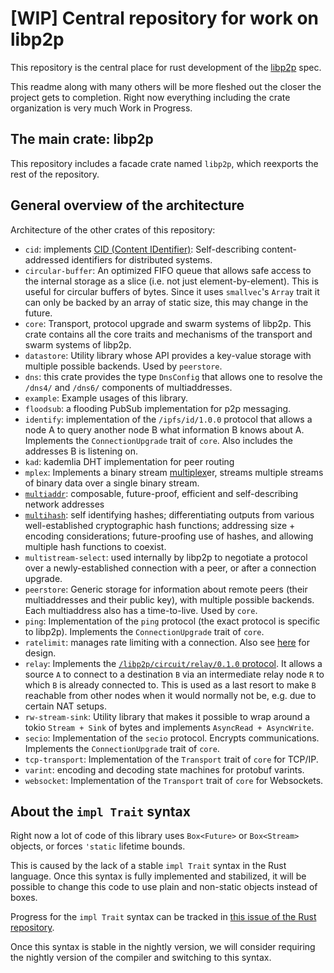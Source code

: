 # [WIP] Central repository for work on libp2p

This repository is the central place for rust development of the
[libp2p](https://libp2p.io) spec.

This readme along with many others will be more fleshed out the closer
the project gets to completion. Right now everything including the crate
organization is very much Work in Progress.

## The main crate: libp2p

This repository includes a facade crate named `libp2p`, which reexports the rest of the repository.

## General overview of the architecture

Architecture of the other crates of this repository:

- `cid`: implements [CID (Content IDentifier)](https://github.com/ipld/cid): Self-describing content-addressed identifiers for distributed systems.
- `circular-buffer`: An optimized FIFO queue that allows safe access to the internal storage as a slice (i.e. not just element-by-element). This is useful for circular buffers of bytes. Since it uses `smallvec`'s `Array` trait it can only be backed by an array of static size, this may change in the future.
- `core`: Transport, protocol upgrade and swarm systems of libp2p. This crate contains all the core traits and mechanisms of the transport and swarm systems of libp2p.
- `datastore`: Utility library whose API provides a key-value storage with multiple possible backends. Used by `peerstore`.
- `dns`: this crate provides the type `DnsConfig` that allows one to resolve the `/dns4/` and `/dns6/` components of multiaddresses.
- `example`: Example usages of this library.
- `floodsub`: a flooding PubSub implementation for p2p messaging.
- `identify`: implementation of the `/ipfs/id/1.0.0`<!--TODO: where is this? It's also stated in multicodec but I can't find the source code.--> protocol that allows a node A to query another node B what information B knows about A. Implements the `ConnectionUpgrade` trait of `core`. Also includes the addresses B is listening on.
- `kad`: kademlia DHT implementation for peer routing
- `mplex`: Implements a binary stream [multiplex](https://github.com/maxogden/multiplex)er, streams multiple streams of binary data over a single binary stream.
- [`multiaddr`](https://github.com/multiformats/multiaddr): composable, future-proof, efficient and self-describing network addresses
- [`multihash`](https://github.com/multiformats/multihash): self identifying hashes; differentiating outputs from various well-established cryptographic hash functions; addressing size + encoding considerations; future-proofing use of hashes, and allowing multiple hash functions to coexist.
- `multistream-select`: used internally by libp2p to negotiate a protocol over a newly-established connection with a peer, or after a connection upgrade.
- `peerstore`: Generic storage for information about remote peers (their multiaddresses and their public key), with multiple possible backends. Each multiaddress also has a time-to-live. Used by `core`.
- `ping`: Implementation of the `ping` protocol (the exact protocol is specific to libp2p). Implements the `ConnectionUpgrade` trait of `core`.
- `ratelimit`: manages rate limiting with a connection. Also see [here](https://github.com/libp2p/specs/blob/master/8-implementations.md#811-swarm-dialer) for design.
- `relay`: Implements the [`/libp2p/circuit/relay/0.1.0` protocol](https://github.com/libp2p/specs/blob/master/relay/). It allows a source `A` to connect to a destination `B` via an intermediate relay node `R` to which `B` is already connected to. This is used as a last resort to make `B` reachable from other nodes when it would normally not be, e.g. due to certain NAT setups.
- `rw-stream-sink`: Utility library that makes it possible to wrap around a tokio `Stream + Sink` of bytes and implements `AsyncRead + AsyncWrite`.
- `secio`: Implementation of the `secio` protocol. Encrypts communications. Implements the `ConnectionUpgrade` trait of `core`.
- `tcp-transport`: Implementation of the `Transport` trait of `core` for TCP/IP.
- `varint`: encoding and decoding state machines for protobuf varints.
- `websocket`: Implementation of the `Transport` trait of `core` for Websockets.

## About the `impl Trait` syntax

Right now a lot of code of this library uses `Box<Future>` or `Box<Stream>` objects, or forces
`'static` lifetime bounds.

This is caused by the lack of a stable `impl Trait` syntax in the Rust language. Once this syntax
is fully implemented and stabilized, it will be possible to change this code to use plain and
non-static objects instead of boxes.

Progress for the `impl Trait` syntax can be tracked in [this issue of the Rust repository](https://github.com/rust-lang/rust/issues/34511).

Once this syntax is stable in the nightly version, we will consider requiring the nightly version
of the compiler and switching to this syntax.

